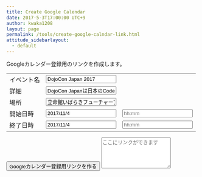 ```yaml
---
title: Create Google Calendar 
date: 2017-5-3T17:00:00 UTC+9
author: kwaka1208
layout: page
permalink: /tools/create-google-calndar-link.html
attitude_sidebarlayout:
  - default
---
```

<script src="https://ajax.googleapis.com/ajax/libs/jquery/1.9.1/jquery.min.js"></script>
<script src="http://ajax.googleapis.com/ajax/libs/jqueryui/1/jquery-ui.min.js"></script>
<script src="http://ajax.googleapis.com/ajax/libs/jqueryui/1/i18n/jquery.ui.datepicker-ja.min.js"></script>
<link rel="stylesheet" href="http://ajax.googleapis.com/ajax/libs/jqueryui/1/themes/redmond/jquery-ui.css" >
<script>
  $(function() {
    $("#start_date").datepicker();
    $("#end_date").datepicker();
  });
</script>
Googleカレンダー登録用のリンクを作成します。
<form>
	<table>
		<tr>
			<td>イベント名</td>
			<td colspan="2">
				<input type="text" id="text" name="text" value="DojoCon Japan 2017" placeholder="イベントのタイトル">
			</td>
		</tr>
		<tr>
			<td>詳細</td>
			<td colspan="2">
				<input type="text" id="details" name="details" value="DojoCon Japanは日本のCoderDojoコミュニティが開催する年に一回のイベントです。今年のテーマは「つながる〜Dojo to Dojo〜」" placeholder="詳細">
			</td>
		</tr>
		<tr>
			<td>場所</td>
			<td colspan="2">
				<input type="text" id="loc" name="loc" value="立命館いばらきフューチャープラザ　イベントホール" placeholder="場所">
			</td>
		</tr>
		<tr>
			<td>開始日時</td>
			<td>
				<input type="text" id="start_date" name="start_date" value="2017/11/4" placeholder="yyyy/mm/dd">
			</td>
			<td>
				<input type="text" id="start_time" name="start_time" value="" placeholder="hh:mm">
			</td>
		</tr>
		<tr>
			<td>終了日時</td>
			<td>
				<input type="text" id="end_date" name="end_date" value="2017/11/4" placeholder="yyyy/mm/dd">
			</td>
			<td>
				<input type="text" id="end_time" name="end_time" value="" placeholder="hh:mm">
			</td>
		</tr>
	</table>
	<input type="button" name="作成" value="Googleカレンダー登録用リンクを作る" onclick="create_google_calendar_link();">
	<textarea id="result" rows="5" placeholder="ここにリンクができます"></textarea>
</form>
<script type="text/javascript">
	function create_google_calendar_link() {
		text = document.getElementById("text").value;
		details = document.getElementById("details").value;
		loc = document.getElementById("loc").value;
		start = new Date(document.getElementById("start_date").value + " " + document.getElementById("start_time").value);
		end = new Date(document.getElementById("end_date").value + " " + document.getElementById("end_time").value);
		error = "";
		if (start.toString() === "Invalid Date") {
			error += "開始日時の入力に誤りがあります　";
		}
		if (end.toString() === "Invalid Date") {
			error += "終了日時の入力に誤りがあります　";
		}
		if (error != "") {
			alert(error);
			return;
		}

		allday = false;
		if (document.getElementById("start_time").value == "" || document.getElementById("end_time").value == "") {
			/* 両方に時刻の入力がなければ終日にする */
			allday = true;
		}
		link = "http://www.google.com/calendar/event?action=TEMPLATE";
		link += "&text=" + encodeURIComponent(text);
		link += "&details=" + encodeURIComponent(details);
		link += "&location=" + encodeURIComponent(loc);
		link += "&dates=" + convertDateString(start, allday) + "/" + convertDateString(end, allday);
		document.getElementById("result").innerHTML = link; 
	}

	function convertDateString(date, allday) {
		var ret;

		ret =  ("0000" + date.getFullYear()).slice(-4);
		ret += ("00" + (date.getMonth() + 1)).slice(-2);
		ret += ("00" + date.getDate()).slice(-2);
		if (!allday) {
			ret += "T" + ("00" + date.getHours()).slice(-2);
			ret += ("00" + date.getMinutes()).slice(-2) + "00";
		}
		return ret;
	}
</script>